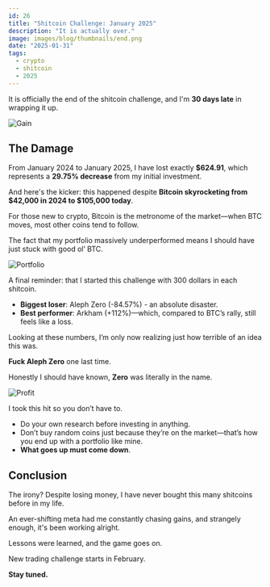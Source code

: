 ```yaml
---
id: 26
title: "Shitcoin Challenge: January 2025"
description: "It is actually over."
image: images/blog/thumbnails/end.png
date: "2025-01-31"
tags:
  - crypto
  - shitcoin
  - 2025
---
```


It is officially the end of the shitcoin challenge, and I'm **30 days late** in wrapping it up.

![Gain](/images/blog/26-chart.png)

## The Damage

From January 2024 to January 2025, I have lost exactly **$624.91**, which represents a **29.75% decrease** from my initial investment.

And here's the kicker: this happened despite **Bitcoin skyrocketing from $42,000 in 2024 to $105,000 today**.

For those new to crypto, Bitcoin is the metronome of the market—when BTC moves, most other coins tend to follow. 

The fact that my portfolio massively underperformed means I should have just stuck with good ol’ BTC.

![Portfolio](/images/blog/26-portfolio.png)

A final reminder: that I started this challenge with 300 dollars in each shitcoin.

- **Biggest loser**: Aleph Zero (-84.57%) - an absolute disaster.
- **Best performer**: Arkham (+112%)—which, compared to BTC’s rally, still feels like a loss.

Looking at these numbers, I’m only now realizing just how terrible of an idea this was.

**Fuck Aleph Zero** one last time.

Honestly I should have known, **Zero** was literally in the name.

![Profit](/images/blog/26-profit.png)

I took this hit so you don’t have to.

- Do your own research before investing in anything.
- Don’t buy random coins just because they’re on the market—that’s how you end up with a portfolio like mine.
- **What goes up must come down**.

## Conclusion

The irony? Despite losing money, I have never bought this many shitcoins before in my life.

An ever-shifting meta had me constantly chasing gains, and strangely enough, it's been working alright. 

Lessons were learned, and the game goes on.

New trading challenge starts in February. 

**Stay tuned.**
